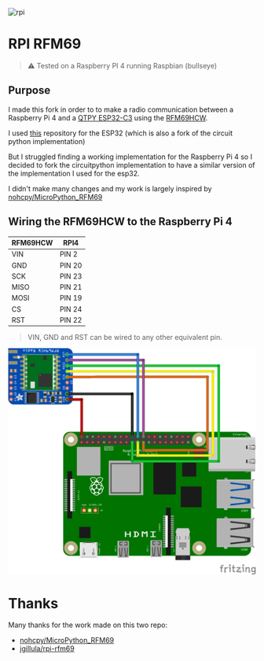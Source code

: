 ![rpi](https://upload.wikimedia.org/wikipedia/fr/thumb/3/3b/Raspberry_Pi_logo.svg/190px-Raspberry_Pi_logo.svg.png)

# RPI RFM69

> ⚠️ Tested on a Raspberry PI 4 running Raspbian (bullseye)

## Purpose

I made this fork in order to to make a radio communication between a Raspberry Pi 4 and a [QTPY ESP32-C3](https://www.adafruit.com/product/5405) using the [RFM69HCW](https://www.adafruit.com/product/3071).

I used [this](https://github.com/nohcpy/MicroPython_RFM69) repository for the ESP32 (which is also a fork of the circuit python implementation)

But I struggled finding a working implementation for the Raspberry Pi 4 so I decided to fork the circuitpython implementation to have a similar version of the implementation I used for the esp32.

I didn't make many changes and my work is largely inspired by [nohcpy/MicroPython_RFM69](https://github.com/nohcpy/MicroPython_RFM69)

## Wiring the  RFM69HCW to the Raspberry Pi 4

| RFM69HCW | RPI4   |
|----------| ------ |
| VIN      | PIN 2  |
| GND      | PIN 20 |
| SCK      | PIN 23 |
| MISO     | PIN 21 |
| MOSI     | PIN 19 |
| CS       | PIN 24 |
| RST      | PIN 22 |

> VIN, GND and RST can be wired to any other equivalent pin.

![](assets/wiring.png)

# Thanks 

Many thanks for the work made on this two repo:
* [nohcpy/MicroPython_RFM69](https://github.com/nohcpy/MicroPython_RFM69)
* [jgillula/rpi-rfm69](https://github.com/jgillula/rpi-rfm69)